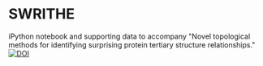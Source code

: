 # SWRITHE
iPython notebook and supporting data to accompany "Novel topological methods for identifying surprising protein tertiary structure relationships."
[![DOI](https://zenodo.org/badge/617996455.svg)](https://zenodo.org/badge/latestdoi/617996455)
